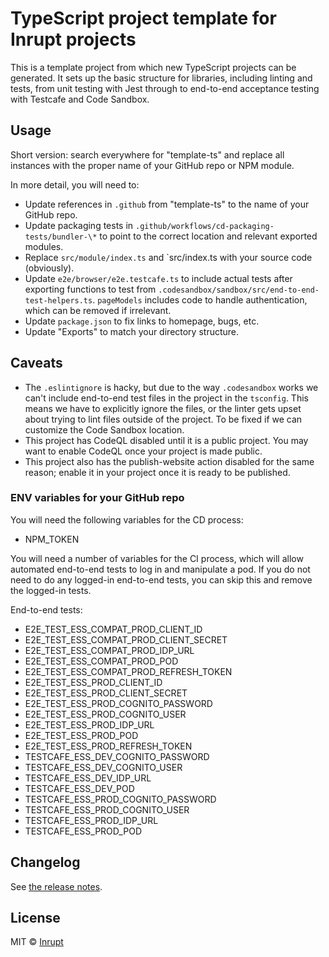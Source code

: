# TypeScript project template for Inrupt projects

This is a template project from which new TypeScript projects can be generated. It sets up the
basic structure for libraries, including linting and tests, from unit testing with Jest through
to end-to-end acceptance testing with Testcafe and Code Sandbox.

## Usage

Short version: search everywhere for "template-ts" and replace all instances with the proper name
of your GitHub repo or NPM module.

In more detail, you will need to:

- Update references in `.github` from "template-ts" to the name of your GitHub repo.
- Update packaging tests in `.github/workflows/cd-packaging-tests/bundler-\*` to point to the
  correct location and relevant exported modules.
- Replace `src/module/index.ts` and `src/index.ts with your source code (obviously).
- Update `e2e/browser/e2e.testcafe.ts` to include actual tests after exporting functions to test
  from `.codesandbox/sandbox/src/end-to-end-test-helpers.ts`. `pageModels` includes code to
  handle authentication, which can be removed if irrelevant.
- Update `package.json` to fix links to homepage, bugs, etc.
- Update "Exports" to match your directory structure.

## Caveats

- The `.eslintignore` is hacky, but due to the way `.codesandbox` works we can't include
  end-to-end test files in the project in the `tsconfig`. This means we have to explicitly
  ignore the files, or the linter gets upset about trying to lint files outside of the
  project. To be fixed if we can customize the Code Sandbox location.
- This project has CodeQL disabled until it is a public project. You may want to enable CodeQL once
  your project is made public.
- This project also has the publish-website action disabled for the same reason; enable it in your
  project once it is ready to be published.

### ENV variables for your GitHub repo

You will need the following variables for the CD process:

- NPM_TOKEN

You will need a number of variables for the CI process, which will allow automated end-to-end tests
to log in and manipulate a pod. If you do not need to do any logged-in end-to-end tests, you can
skip this and remove the logged-in tests.

End-to-end tests:

- E2E_TEST_ESS_COMPAT_PROD_CLIENT_ID
- E2E_TEST_ESS_COMPAT_PROD_CLIENT_SECRET
- E2E_TEST_ESS_COMPAT_PROD_IDP_URL
- E2E_TEST_ESS_COMPAT_PROD_POD
- E2E_TEST_ESS_COMPAT_PROD_REFRESH_TOKEN
- E2E_TEST_ESS_PROD_CLIENT_ID
- E2E_TEST_ESS_PROD_CLIENT_SECRET
- E2E_TEST_ESS_PROD_COGNITO_PASSWORD
- E2E_TEST_ESS_PROD_COGNITO_USER
- E2E_TEST_ESS_PROD_IDP_URL
- E2E_TEST_ESS_PROD_POD
- E2E_TEST_ESS_PROD_REFRESH_TOKEN
- TESTCAFE_ESS_DEV_COGNITO_PASSWORD
- TESTCAFE_ESS_DEV_COGNITO_USER
- TESTCAFE_ESS_DEV_IDP_URL
- TESTCAFE_ESS_DEV_POD
- TESTCAFE_ESS_PROD_COGNITO_PASSWORD
- TESTCAFE_ESS_PROD_COGNITO_USER
- TESTCAFE_ESS_PROD_IDP_URL
- TESTCAFE_ESS_PROD_POD

## Changelog

See [the release notes](https://github.com/inrupt/template-ts/blob/main/CHANGELOG.md).

## License

MIT © [Inrupt](https://inrupt.com)
